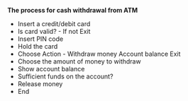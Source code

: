 **The process for cash withdrawal from ATM**
- Insert a credit/debit card
- Is card valid? - If not
                   Exit
- Insert PIN code
- Hold the card
- Choose Action - Withdraw money
                  Account balance
                  Exit
- Choose the amount of money to withdraw
- Show account balance
- Sufficient funds on the account?
- Release money
- End
